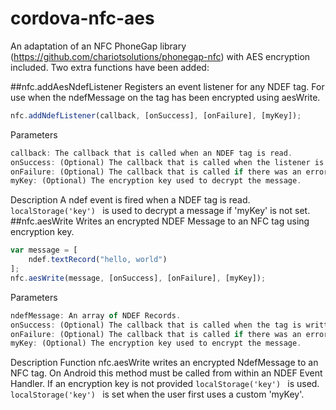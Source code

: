 cordova-nfc-aes
===============

An adaptation of an NFC PhoneGap library (https://github.com/chariotsolutions/phonegap-nfc) with AES encryption included.
Two extra functions have been added:

##nfc.addAesNdefListener
Registers an event listener for any NDEF tag. For use when the ndefMessage on the tag has been encrypted using aesWrite.
```javascript
nfc.addNdefListener(callback, [onSuccess], [onFailure], [myKey]);
```
Parameters
```javascript
callback: The callback that is called when an NDEF tag is read.
onSuccess: (Optional) The callback that is called when the listener is added.
onFailure: (Optional) The callback that is called if there was an error.
myKey: (Optional) The encryption key used to decrypt the message.
```
Description
A ndef event is fired when a NDEF tag is read. ```localStorage('key') ``` is used to decrypt a message if 'myKey' is not set.
##nfc.aesWrite
Writes an encrypted NDEF Message to an NFC tag using encryption key. 
```javascript
var message = [
    ndef.textRecord("hello, world")
];
nfc.aesWrite(message, [onSuccess], [onFailure], [myKey]);
```

Parameters
```javascript
ndefMessage: An array of NDEF Records.
onSuccess: (Optional) The callback that is called when the tag is written.
onFailure: (Optional) The callback that is called if there was an error.
myKey: (Optional) The encryption key used to encrypt the message.
```
Description
Function nfc.aesWrite writes an encrypted NdefMessage to an NFC tag.
On Android this method must be called from within an NDEF Event Handler.
If an encryption key is not provided ```localStorage('key') ``` is used.
```localStorage('key') ``` is set when the user first uses a custom 'myKey'.

